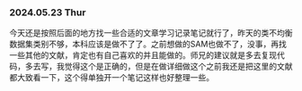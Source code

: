 ### 2024.05.23 Thur

今天还是按照后面的地方找一些合适的文章学习记录笔记就行了，昨天的类不均衡数据集类别不够，本科应该是做不了了。之前想做的SAM也做不了，没事，再找一些其他的文献，肯定也有自己喜欢的并且能做的。师兄的建议就是多去复现代码，多去写，我觉得这个是正确的，但是在做详细做这个之前我还是把这里的文献都大致看一下，这个得单独开一个笔记这样也好整理一些。
